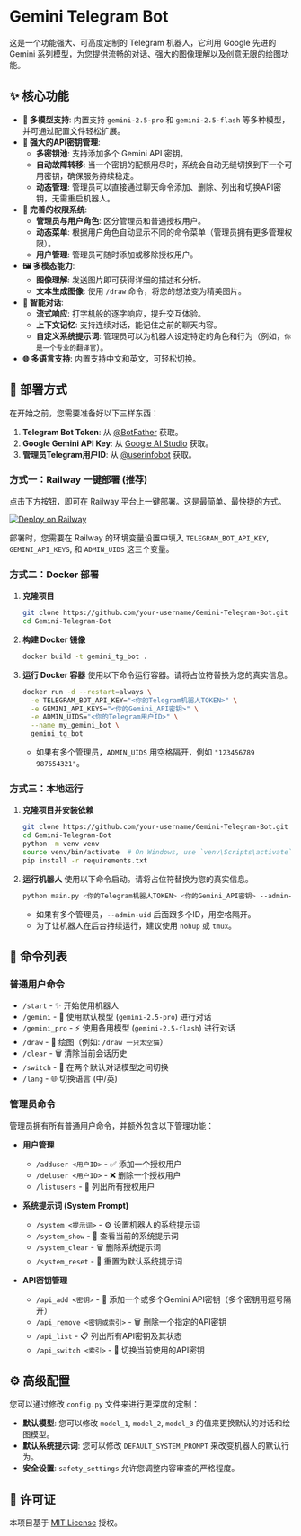 # Gemini Telegram Bot

这是一个功能强大、可高度定制的 Telegram 机器人，它利用 Google 先进的 Gemini 系列模型，为您提供流畅的对话、强大的图像理解以及创意无限的绘图功能。

## ✨ 核心功能

- **🚀 多模型支持**: 内置支持 `gemini-2.5-pro` 和 `gemini-2.5-flash` 等多种模型，并可通过配置文件轻松扩展。
- **🔑 强大的API密钥管理**:
  - **多密钥池**: 支持添加多个 Gemini API 密钥。
  - **自动故障转移**: 当一个密钥的配额用尽时，系统会自动无缝切换到下一个可用密钥，确保服务持续稳定。
  - **动态管理**: 管理员可以直接通过聊天命令添加、删除、列出和切换API密钥，无需重启机器人。
- **👥 完善的权限系统**:
  - **管理员与用户角色**: 区分管理员和普通授权用户。
  - **动态菜单**: 根据用户角色自动显示不同的命令菜单（管理员拥有更多管理权限）。
  - **用户管理**: 管理员可随时添加或移除授权用户。
- **🖼️ 多模态能力**:
  - **图像理解**: 发送图片即可获得详细的描述和分析。
  - **文本生成图像**: 使用 `/draw` 命令，将您的想法变为精美图片。
- **💬 智能对话**:
  - **流式响应**: 打字机般的逐字响应，提升交互体验。
  - **上下文记忆**: 支持连续对话，能记住之前的聊天内容。
  - **自定义系统提示词**: 管理员可以为机器人设定特定的角色和行为（例如，`你是一个专业的翻译官`）。
- **🌐 多语言支持**: 内置支持中文和英文，可轻松切换。

## 🚀 部署方式

在开始之前，您需要准备好以下三样东西：
1.  **Telegram Bot Token**: 从 [@BotFather](https://t.me/BotFather) 获取。
2.  **Google Gemini API Key**: 从 [Google AI Studio](https://aistudio.google.com/app/apikey) 获取。
3.  **管理员Telegram用户ID**: 从 [@userinfobot](https://t.me/userinfobot) 获取。

### 方式一：Railway 一键部署 (推荐)

点击下方按钮，即可在 Railway 平台上一键部署。这是最简单、最快捷的方式。

[![Deploy on Railway](https://railway.com/button.svg)](https://railway.com/template/ya_ZL5?referralCode=HPHyYT)

部署时，您需要在 Railway 的环境变量设置中填入 `TELEGRAM_BOT_API_KEY`, `GEMINI_API_KEYS`, 和 `ADMIN_UIDS` 这三个变量。

### 方式二：Docker 部署

1.  **克隆项目**
    ```bash
    git clone https://github.com/your-username/Gemini-Telegram-Bot.git
    cd Gemini-Telegram-Bot
    ```

2.  **构建 Docker 镜像**
    ```bash
    docker build -t gemini_tg_bot .
    ```

3.  **运行 Docker 容器**
    使用以下命令运行容器。请将占位符替换为您的真实信息。
    ```bash
    docker run -d --restart=always \
      -e TELEGRAM_BOT_API_KEY="<你的Telegram机器人TOKEN>" \
      -e GEMINI_API_KEYS="<你的Gemini_API密钥>" \
      -e ADMIN_UIDS="<你的Telegram用户ID>" \
      --name my_gemini_bot \
      gemini_tg_bot
    ```
    - 如果有多个管理员，`ADMIN_UIDS` 用空格隔开，例如 `"123456789 987654321"`。

### 方式三：本地运行

1.  **克隆项目并安装依赖**
    ```bash
    git clone https://github.com/your-username/Gemini-Telegram-Bot.git
    cd Gemini-Telegram-Bot
    python -m venv venv
    source venv/bin/activate  # On Windows, use `venv\Scripts\activate`
    pip install -r requirements.txt
    ```

2.  **运行机器人**
    使用以下命令启动。请将占位符替换为您的真实信息。
    ```bash
    python main.py <你的Telegram机器人TOKEN> <你的Gemini_API密钥> --admin-uid <你的Telegram用户ID>
    ```
    - 如果有多个管理员，`--admin-uid` 后面跟多个ID，用空格隔开。
    - 为了让机器人在后台持续运行，建议使用 `nohup` 或 `tmux`。

## 🤖 命令列表

### 普通用户命令
- `/start` - ✨ 开始使用机器人
- `/gemini` - 💬 使用默认模型 (`gemini-2.5-pro`) 进行对话
- `/gemini_pro` - ⚡️ 使用备用模型 (`gemini-2.5-flash`) 进行对话
- `/draw` - 🎨 绘图（例如: `/draw 一只太空猫`）
- `/clear` - 🗑️ 清除当前会话历史
- `/switch` - 🔄 在两个默认对话模型之间切换
- `/lang` - 🌐 切换语言 (中/英)

### 管理员命令
管理员拥有所有普通用户命令，并额外包含以下管理功能：

- **用户管理**
  - `/adduser <用户ID>` - ✅ 添加一个授权用户
  - `/deluser <用户ID>` - ❌ 删除一个授权用户
  - `/listusers` - 👥 列出所有授权用户

- **系统提示词 (System Prompt)**
  - `/system <提示词>` - ⚙️ 设置机器人的系统提示词
  - `/system_show` - 📄 查看当前的系统提示词
  - `/system_clear` - 🗑️ 删除系统提示词
  - `/system_reset` - 🔄 重置为默认系统提示词

- **API密钥管理**
  - `/api_add <密钥>` - 🔑 添加一个或多个Gemini API密钥（多个密钥用逗号隔开）
  - `/api_remove <密钥或索引>` - 🗑️ 删除一个指定的API密钥
  - `/api_list` - 📋 列出所有API密钥及其状态
  - `/api_switch <索引>` - 🔄 切换当前使用的API密钥

## ⚙️ 高级配置

您可以通过修改 `config.py` 文件来进行更深度的定制：
- **默认模型**: 您可以修改 `model_1`, `model_2`, `model_3` 的值来更换默认的对话和绘图模型。
- **默认系统提示词**: 您可以修改 `DEFAULT_SYSTEM_PROMPT` 来改变机器人的默认行为。
- **安全设置**: `safety_settings` 允许您调整内容审查的严格程度。

## 📄 许可证

本项目基于 [MIT License](LICENSE) 授权。
